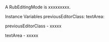 A RubEditingMode is xxxxxxxxx.Instance Variables	previousEditorClass:		<Object>	textArea:		<Object>previousEditorClass	- xxxxxtextArea	- xxxxx